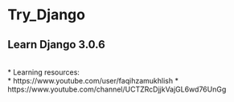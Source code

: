 # Try_Django
## Learn Django 3.0.6
<br/>
* Learning resources: <br/>
  * https://www.youtube.com/user/faqihzamukhlish
  * https://www.youtube.com/channel/UCTZRcDjjkVajGL6wd76UnGg
